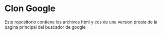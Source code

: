 # Clon Google
Este repositorio contiene los archivos html y ccs de una version propia de la pagina principal del buscador de google
